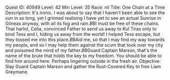 Quest ID: 40949
Level: 42
Min Level: 35
Race: nil
Title: One Chain at a Time
Description: It's ironic. I was about to say that I haven't been able to see the sun in so long, yet I grinned realising I have yet to see an actual Sunrise in Gilneas anyway, with all its fog and rain.$B$BI must be free of these chains. That harlot, Celia, convinced Father to send us away to Kul Tiras only to bind Tess and I, hiding us away from the world! I helped Tess escape, but they tossed me into this place.$B$BAid me, so that I may find my way towards my people, and so I may help them against the scum that took over my city and poisoned the mind of my father.$B$BGuard Captain Marson, that's the name of the brute that holds the key to my freedom. You should be able to find him around here. Perhaps lingering outside in the fresh air.
Objective: Slay Guard Captain Marson and gather the Rust-Covered Key to free Liam Greymane.
